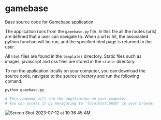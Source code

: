 # gamebase

Base source code for Gamebase application

The application runs from the `gamebase.py` file. In this file all the routes (urls) are defined that a user can navigate to. When a url is hit, the associated python function will be run, and the specified html page is returned to the user.

All `html` files are found in the `templates` directory. Static files such as images, javascript and css files are stored in the `static` directory.

To run the application locally on your computer, you can download the source code, navigate to the source directory and run the following comand:
```bash
python gamebase.py

# This command will run the application on your computer
# You can access it by navigating to 'localhost:5000' in your browser
```

![Screen Shot 2023-07-12 at 10 36 45 AM](https://github.com/michaelMondoro/gamebase/assets/38412172/6cbded0d-6c10-46f3-84b5-e5a1df62cc6c)
